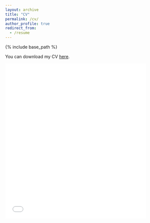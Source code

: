 ```yaml
---
layout: archive
title: "CV"
permalink: /cv/
author_profile: true
redirect_from:
  - /resume
---
```


{% include base_path %}

You can download my CV [here](/files/Curriculum_Vitae_HMattern.pdf).

<iframe src="/files/Curriculum_Vitae_HMattern.pdf" width="90%" height="500" frameborder="no" border="0" marginwidth="0" marginheight="0"></iframe>
